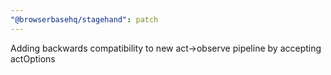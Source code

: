 ```yaml
---
"@browserbasehq/stagehand": patch
---
```


Adding backwards compatibility to new act->observe pipeline by accepting actOptions
